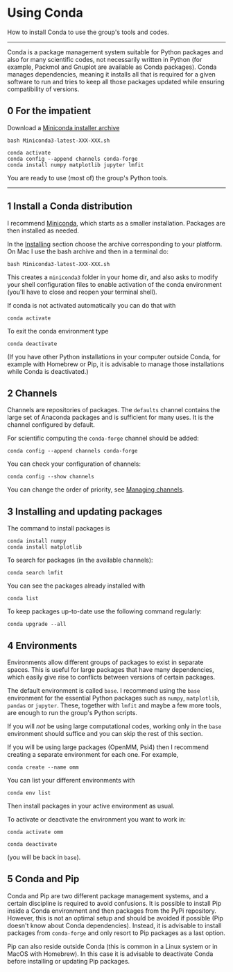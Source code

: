 # Using Conda

How to install Conda to use the group's tools and codes.

----

Conda is a package management system suitable for Python packages and also for many scientific codes, not necessarily written in Python (for example, Packmol and Gnuplot are available as Conda packages). Conda manages dependencies, meaning it installs all that is required for a given software to run and tries to keep all those packages updated while ensuring compatibility of versions.

## 0 For the impatient

Download a [Miniconda installer archive](https://docs.conda.io/en/latest/miniconda.html#installing)

    bash Miniconda3-latest-XXX-XXX.sh

    conda activate
    conda config --append channels conda-forge
    conda install numpy matplotlib jupyter lmfit

You are ready to use (most of) the group's Python tools.


----

## 1 Install a Conda distribution

I recommend [Miniconda](https://docs.conda.io/en/latest/miniconda.html), which starts as a smaller installation. Packages are then installed as needed.

In the [Installing](https://docs.conda.io/en/latest/miniconda.html#installing) section choose the archive corresponding to your platform. On Mac I use the bash archive and then in a terminal do:

    bash Miniconda3-latest-XXX-XXX.sh

This creates a `miniconda3` folder in your home dir, and also asks to modify your shell configuration files to enable activation of the conda environment (you'll have to close and reopen your terminal shell).

If conda is not activated automatically you can do that with

    conda activate

To exit the conda environment type

    conda deactivate

(If you have other Python installations in your computer outside Conda, for example with Homebrew or Pip, it is advisable to manage those installations while Conda is deactivated.)

## 2 Channels

Channels are repositories of packages. The `defaults` channel contains the large set of Anaconda packages and is sufficient for many uses. It is the channel configured by default.

For scientific computing the `conda-forge` channel should be added:

    conda config --append channels conda-forge

You can check your configuration of channels:

    conda config --show channels

You can change the order of priority, see [Managing channels](https://conda.io/projects/conda/en/latest/user-guide/tasks/manage-channels.html).


## 3 Installing and updating packages

The command to install packages is

    conda install numpy
    conda install matplotlib

To search for packages (in the available channels):

    conda search lmfit

You can see the packages already installed with

    conda list

To keep packages up-to-date use the following command regularly:

    conda upgrade --all


## 4 Environments

Environments allow different groups of packages to exist in separate spaces. This is useful for large packages that have many dependencies, which easily give rise to conflicts between versions of certain packages.

The default environment is called `base`. I recommend using the `base` environment for the essential Python packages such as `numpy`, `matplotlib`, `pandas` or `jupyter`. These, together with `lmfit` and maybe a few more tools, are enough to run the group's Python scripts.

If you will *not* be using large computational codes, working only in the `base` environment should suffice and you can skip the rest of this section.

If you will be using large packages (OpenMM, Psi4) then I recommend creating a separate environment for each one. For example,

    conda create --name omm

You can list your different environments with

    conda env list

Then install packages in your active environment as usual.

To activate or deactivate the environment you want to work in:

    conda activate omm

    conda deactivate

(you will be back in `base`).


## 5 Conda and Pip

Conda and Pip are two different package management systems, and a certain discipline is required to avoid confusions. It is possible to install Pip inside a Conda environment and then packages from the PyPi repository. However, this is not an optimal setup and should be avoided if possible (Pip doesn't know about Conda dependencies). Instead, it is advisable to install packages from `conda-forge` and only resort to Pip packages as a last option.

Pip can also reside outside Conda (this is common in a Linux system or in MacOS with Homebrew). In this case it is advisable to deactivate Conda before installing or updating Pip packages.
